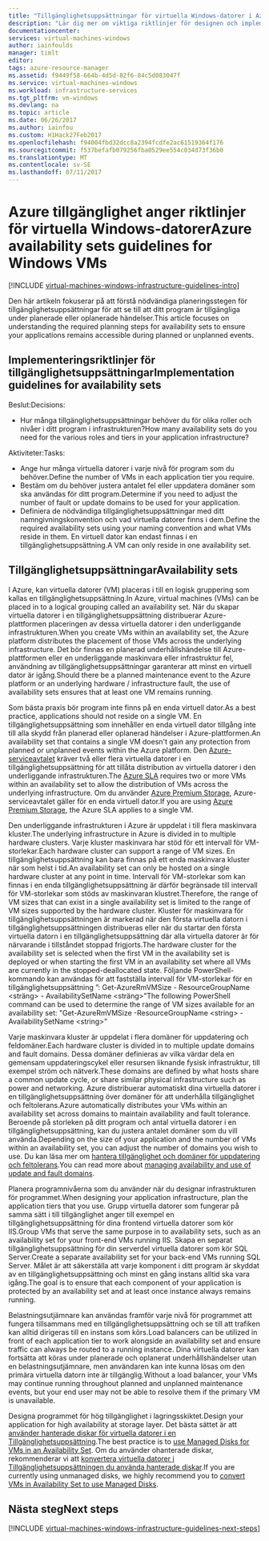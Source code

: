 ```yaml
---
title: "Tillgänglighetsuppsättningar för virtuella Windows-datorer i Azure | Microsoft Docs"
description: "Lär dig mer om viktiga riktlinjer för designen och implementeringen för distribution av Tillgänglighetsuppsättningar i Azure infrastrukturtjänster."
documentationcenter: 
services: virtual-machines-windows
author: iainfoulds
manager: timlt
editor: 
tags: azure-resource-manager
ms.assetid: f9449f58-664b-4d5d-82f6-84c5d083047f
ms.service: virtual-machines-windows
ms.workload: infrastructure-services
ms.tgt_pltfrm: vm-windows
ms.devlang: na
ms.topic: article
ms.date: 06/26/2017
ms.author: iainfou
ms.custom: H1Hack27Feb2017
ms.openlocfilehash: f94004fbd32dcc8a2394fcdfe2ac61519364f176
ms.sourcegitcommit: f537befafb079256fba0529ee554c034d73f36b0
ms.translationtype: MT
ms.contentlocale: sv-SE
ms.lasthandoff: 07/11/2017
---
```

# <a name="azure-availability-sets-guidelines-for-windows-vms"></a><span data-ttu-id="f1582-103">Azure tillgänglighet anger riktlinjer för virtuella Windows-datorer</span><span class="sxs-lookup"><span data-stu-id="f1582-103">Azure availability sets guidelines for Windows VMs</span></span>

[!INCLUDE [virtual-machines-windows-infrastructure-guidelines-intro](../../../includes/virtual-machines-windows-infrastructure-guidelines-intro.md)]

<span data-ttu-id="f1582-104">Den här artikeln fokuserar på att förstå nödvändiga planeringsstegen för tillgänglighetsuppsättningar för att se till att ditt program är tillgängliga under planerade eller oplanerade händelser.</span><span class="sxs-lookup"><span data-stu-id="f1582-104">This article focuses on understanding the required planning steps for availability sets to ensure your applications remains accessible during planned or unplanned events.</span></span>

## <a name="implementation-guidelines-for-availability-sets"></a><span data-ttu-id="f1582-105">Implementeringsriktlinjer för tillgänglighetsuppsättningar</span><span class="sxs-lookup"><span data-stu-id="f1582-105">Implementation guidelines for availability sets</span></span>
<span data-ttu-id="f1582-106">Beslut:</span><span class="sxs-lookup"><span data-stu-id="f1582-106">Decisions:</span></span>

* <span data-ttu-id="f1582-107">Hur många tillgänglighetsuppsättningar behöver du för olika roller och nivåer i ditt program i infrastrukturen?</span><span class="sxs-lookup"><span data-stu-id="f1582-107">How many availability sets do you need for the various roles and tiers in your application infrastructure?</span></span>

<span data-ttu-id="f1582-108">Aktiviteter:</span><span class="sxs-lookup"><span data-stu-id="f1582-108">Tasks:</span></span>

* <span data-ttu-id="f1582-109">Ange hur många virtuella datorer i varje nivå för program som du behöver.</span><span class="sxs-lookup"><span data-stu-id="f1582-109">Define the number of VMs in each application tier you require.</span></span>
* <span data-ttu-id="f1582-110">Bestäm om du behöver justera antalet fel eller uppdatera domäner som ska användas för ditt program.</span><span class="sxs-lookup"><span data-stu-id="f1582-110">Determine if you need to adjust the number of fault or update domains to be used for your application.</span></span>
* <span data-ttu-id="f1582-111">Definiera de nödvändiga tillgänglighetsuppsättningar med ditt namngivningskonvention och vad virtuella datorer finns i dem.</span><span class="sxs-lookup"><span data-stu-id="f1582-111">Define the required availability sets using your naming convention and what VMs reside in them.</span></span> <span data-ttu-id="f1582-112">En virtuell dator kan endast finnas i en tillgänglighetsuppsättning.</span><span class="sxs-lookup"><span data-stu-id="f1582-112">A VM can only reside in one availability set.</span></span>

## <a name="availability-sets"></a><span data-ttu-id="f1582-113">Tillgänglighetsuppsättningar</span><span class="sxs-lookup"><span data-stu-id="f1582-113">Availability sets</span></span>
<span data-ttu-id="f1582-114">I Azure, kan virtuella datorer (VM) placeras i till en logisk gruppering som kallas en tillgänglighetsuppsättning.</span><span class="sxs-lookup"><span data-stu-id="f1582-114">In Azure, virtual machines (VMs) can be placed in to a logical grouping called an availability set.</span></span> <span data-ttu-id="f1582-115">När du skapar virtuella datorer i en tillgänglighetsuppsättning distribuerar Azure-plattformen placeringen av dessa virtuella datorer i den underliggande infrastrukturen.</span><span class="sxs-lookup"><span data-stu-id="f1582-115">When you create VMs within an availability set, the Azure platform distributes the placement of those VMs across the underlying infrastructure.</span></span> <span data-ttu-id="f1582-116">Det bör finnas en planerad underhållshändelse till Azure-plattformen eller en underliggande maskinvara eller infrastruktur fel, användning av tillgänglighetsuppsättningar garanterar att minst en virtuell dator är igång.</span><span class="sxs-lookup"><span data-stu-id="f1582-116">Should there be a planned maintenance event to the Azure platform or an underlying hardware / infrastructure fault, the use of availability sets ensures that at least one VM remains running.</span></span>

<span data-ttu-id="f1582-117">Som bästa praxis bör program inte finns på en enda virtuell dator.</span><span class="sxs-lookup"><span data-stu-id="f1582-117">As a best practice, applications should not reside on a single VM.</span></span> <span data-ttu-id="f1582-118">En tillgänglighetsuppsättning som innehåller en enda virtuell dator tillgång inte till alla skydd från planerad eller oplanerad händelser i Azure-plattformen.</span><span class="sxs-lookup"><span data-stu-id="f1582-118">An availability set that contains a single VM doesn't gain any protection from planned or unplanned events within the Azure platform.</span></span> <span data-ttu-id="f1582-119">Den [Azure-serviceavtalet](https://azure.microsoft.com/support/legal/sla/virtual-machines) kräver två eller flera virtuella datorer i en tillgänglighetsuppsättning för att tillåta distribution av virtuella datorer i den underliggande infrastrukturen.</span><span class="sxs-lookup"><span data-stu-id="f1582-119">The [Azure SLA](https://azure.microsoft.com/support/legal/sla/virtual-machines) requires two or more VMs within an availability set to allow the distribution of VMs across the underlying infrastructure.</span></span> <span data-ttu-id="f1582-120">Om du använder [Azure Premium Storage](../../storage/storage-premium-storage.md?toc=%2fazure%2fvirtual-machines%2flinux%2ftoc.json), Azure-serviceavtalet gäller för en enda virtuell dator.</span><span class="sxs-lookup"><span data-stu-id="f1582-120">If you are using [Azure Premium Storage](../../storage/storage-premium-storage.md?toc=%2fazure%2fvirtual-machines%2flinux%2ftoc.json), the Azure SLA applies to a single VM.</span></span>

<span data-ttu-id="f1582-121">Den underliggande infrastrukturen i Azure är uppdelat i till flera maskinvara kluster.</span><span class="sxs-lookup"><span data-stu-id="f1582-121">The underlying infrastructure in Azure is divided in to multiple hardware clusters.</span></span> <span data-ttu-id="f1582-122">Varje kluster maskinvara har stöd för ett intervall för VM-storlekar.</span><span class="sxs-lookup"><span data-stu-id="f1582-122">Each hardware cluster can support a range of VM sizes.</span></span> <span data-ttu-id="f1582-123">En tillgänglighetsuppsättning kan bara finnas på ett enda maskinvara kluster när som helst i tid.</span><span class="sxs-lookup"><span data-stu-id="f1582-123">An availability set can only be hosted on a single hardware cluster at any point in time.</span></span> <span data-ttu-id="f1582-124">Intervall för VM-storlekar som kan finnas i en enda tillgänglighetsuppsättning är därför begränsade till intervall för VM-storlekar som stöds av maskinvaran klustret.</span><span class="sxs-lookup"><span data-stu-id="f1582-124">Therefore, the range of VM sizes that can exist in a single availability set is limited to the range of VM sizes supported by the hardware cluster.</span></span> <span data-ttu-id="f1582-125">Kluster för maskinvara för tillgänglighetsuppsättningen är markerad när den första virtuella datorn i tillgänglighetsuppsättningen distribueras eller när du startar den första virtuella datorn i en tillgänglighetsuppsättning där alla virtuella datorer är för närvarande i tillståndet stoppad frigjorts.</span><span class="sxs-lookup"><span data-stu-id="f1582-125">The hardware cluster for the availability set is selected when the first VM in the availability set is deployed or when starting the first VM in an availability set where all VMs are currently in the stopped-deallocated state.</span></span> <span data-ttu-id="f1582-126">Följande PowerShell-kommando kan användas för att fastställa intervall för VM-storlekar för en tillgänglighetsuppsättning ”: Get-AzureRmVMSize - ResourceGroupName \<sträng\> - AvailabilitySetName \<sträng\>”</span><span class="sxs-lookup"><span data-stu-id="f1582-126">The following PowerShell command can be used to determine the range of VM sizes available for an availability set: "Get-AzureRmVMSize -ResourceGroupName \<string\> -AvailabilitySetName \<string\>"</span></span>

<span data-ttu-id="f1582-127">Varje maskinvara kluster är uppdelat i flera domäner för uppdatering och feldomäner.</span><span class="sxs-lookup"><span data-stu-id="f1582-127">Each hardware cluster is divided in to multiple update domains and fault domains.</span></span> <span data-ttu-id="f1582-128">Dessa domäner definieras av vilka värdar dela en gemensam uppdateringscykel eller resursen liknande fysisk infrastruktur, till exempel ström och nätverk.</span><span class="sxs-lookup"><span data-stu-id="f1582-128">These domains are defined by what hosts share a common update cycle, or share similar physical infrastructure such as power and networking.</span></span> <span data-ttu-id="f1582-129">Azure distribuerar automatiskt dina virtuella datorer i en tillgänglighetsuppsättning över domäner för att underhålla tillgänglighet och feltolerans.</span><span class="sxs-lookup"><span data-stu-id="f1582-129">Azure automatically distributes your VMs within an availability set across domains to maintain availability and fault tolerance.</span></span> <span data-ttu-id="f1582-130">Beroende på storleken på ditt program och antal virtuella datorer i en tillgänglighetsuppsättning, kan du justera antalet domäner som du vill använda.</span><span class="sxs-lookup"><span data-stu-id="f1582-130">Depending on the size of your application and the number of VMs within an availability set, you can adjust the number of domains you wish to use.</span></span> <span data-ttu-id="f1582-131">Du kan läsa mer om [hantera tillgänglighet och domäner för uppdatering och feltolerans](manage-availability.md).</span><span class="sxs-lookup"><span data-stu-id="f1582-131">You can read more about [managing availability and use of update and fault domains](manage-availability.md).</span></span>

<span data-ttu-id="f1582-132">Planera programnivåerna som du använder när du designar infrastrukturen för programmet.</span><span class="sxs-lookup"><span data-stu-id="f1582-132">When designing your application infrastructure, plan the application tiers that you use.</span></span> <span data-ttu-id="f1582-133">Grupp virtuella datorer som fungerar på samma sätt i till tillgänglighet anger till exempel en tillgänglighetsuppsättning för dina frontend virtuella datorer som kör IIS.</span><span class="sxs-lookup"><span data-stu-id="f1582-133">Group VMs that serve the same purpose in to availability sets, such as an availability set for your front-end VMs running IIS.</span></span> <span data-ttu-id="f1582-134">Skapa en separat tillgänglighetsuppsättning för din serverdel virtuella datorer som kör SQL Server.</span><span class="sxs-lookup"><span data-stu-id="f1582-134">Create a separate availability set for your back-end VMs running SQL Server.</span></span> <span data-ttu-id="f1582-135">Målet är att säkerställa att varje komponent i ditt program är skyddat av en tillgänglighetsuppsättning och minst en gång instans alltid ska vara igång.</span><span class="sxs-lookup"><span data-stu-id="f1582-135">The goal is to ensure that each component of your application is protected by an availability set and at least once instance always remains running.</span></span>

<span data-ttu-id="f1582-136">Belastningsutjämnare kan användas framför varje nivå för programmet att fungera tillsammans med en tillgänglighetsuppsättning och se till att trafiken kan alltid dirigeras till en instans som körs.</span><span class="sxs-lookup"><span data-stu-id="f1582-136">Load balancers can be utilized in front of each application tier to work alongside an availability set and ensure traffic can always be routed to a running instance.</span></span> <span data-ttu-id="f1582-137">Dina virtuella datorer kan fortsätta att köras under planerade och oplanerat underhållshändelser utan en belastningsutjämnare, men användaren kan inte kunna lösas om den primära virtuella datorn inte är tillgänglig.</span><span class="sxs-lookup"><span data-stu-id="f1582-137">Without a load balancer, your VMs may continue running throughout planned and unplanned maintenance events, but your end user may not be able to resolve them if the primary VM is unavailable.</span></span>

<span data-ttu-id="f1582-138">Designa programmet för hög tillgänglighet i lagringsskiktet.</span><span class="sxs-lookup"><span data-stu-id="f1582-138">Design your application for high availability at storage layer.</span></span> <span data-ttu-id="f1582-139">Det bästa sättet är att [använder hanterade diskar för virtuella datorer i en Tillgänglighetsuppsättning](manage-availability.md#use-managed-disks-for-vms-in-an-availability-set).</span><span class="sxs-lookup"><span data-stu-id="f1582-139">The best practice is to [use Managed Disks for VMs in an Availability Set](manage-availability.md#use-managed-disks-for-vms-in-an-availability-set).</span></span> <span data-ttu-id="f1582-140">Om du använder ohanterade diskar, rekommenderar vi att [konvertera virtuella datorer i Tillgänglighetsuppsättningen du använda hanterade diskar](convert-unmanaged-to-managed-disks.md#convert-vms-in-an-availability-set).</span><span class="sxs-lookup"><span data-stu-id="f1582-140">If you are currently using unmanaged disks, we highly recommend you to [convert VMs in Availability Set to use Managed Disks](convert-unmanaged-to-managed-disks.md#convert-vms-in-an-availability-set).</span></span>

## <a name="next-steps"></a><span data-ttu-id="f1582-141">Nästa steg</span><span class="sxs-lookup"><span data-stu-id="f1582-141">Next steps</span></span>
[!INCLUDE [virtual-machines-windows-infrastructure-guidelines-next-steps](../../../includes/virtual-machines-windows-infrastructure-guidelines-next-steps.md)]
